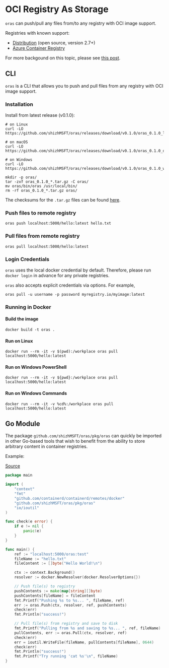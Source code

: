 # OCI Registry As Storage
`oras` can push/pull any files from/to any registry with OCI image support.

Registries with known support:

- [Distribution](https://github.com/docker/distribution) (open source, version 2.7+)
- [Azure Container Registry](https://azure.microsoft.com/en-us/services/container-registry/)

For more backgound on this topic, please see
[this post](https://www.opencontainers.org/blog/2018/10/11/oci-image-support-comes-to-open-source-docker-registry).

## CLI

`oras` is a CLI that allows you to push and pull files from
any registry with OCI image support.

### Installation

Install from latest release (v0.1.0):

```
# on Linux
curl -LO https://github.com/shizhMSFT/oras/releases/download/v0.1.0/oras_0.1.0_linux_amd64.tar.gz

# on macOS
curl -LO https://github.com/shizhMSFT/oras/releases/download/v0.1.0/oras_0.1.0_darwin_amd64.tar.gz

# on Windows
curl -LO https://github.com/shizhMSFT/oras/releases/download/v0.1.0/oras_0.1.0_windows_amd64.tar.gz

mkdir -p oras/
tar -zxf oras_0.1.0_*.tar.gz -C oras/
mv oras/bin/oras /usr/local/bin/
rm -rf oras_0.1.0_*.tar.gz oras/
```

The checksums for the `.tar.gz` files can be found [here](https://github.com/shizhMSFT/oras/releases/tag/v0.1.0).

### Push files to remote registry
```
oras push localhost:5000/hello:latest hello.txt
```

### Pull files from remote registry
```
oras pull localhost:5000/hello:latest
```

### Login Credentials
`oras` uses the local docker credential by default. Therefore, please run `docker login` in advance for any private registries.

`oras` also accepts explicit credentials via options. For example,
```
oras pull -u username -p password myregistry.io/myimage:latest
```

### Running in Docker
#### Build the image
```
docker build -t oras .
```

#### Run on Linux
```
docker run --rm -it -v $(pwd):/workplace oras pull localhost:5000/hello:latest
```

#### Run on Windows PowerShell
```
docker run --rm -it -v ${pwd}:/workplace oras pull localhost:5000/hello:latest
```

#### Run on Windows Commands
```
docker run --rm -it -v %cd%:/workplace oras pull localhost:5000/hello:latest
```

## Go Module

The package `github.com/shizhMSFT/oras/pkg/oras` can quickly be imported in other Go-based tools that
wish to benefit from the ability to store arbitrary content in container registries.

Example:

[Source](examples/simple_push_pull.go)

```go
package main

import (
	"context"
	"fmt"
	"github.com/containerd/containerd/remotes/docker"
	"github.com/shizhMSFT/oras/pkg/oras"
	"io/ioutil"
)

func check(e error) {
	if e != nil {
		panic(e)
	}
}

func main() {
	ref := "localhost:5000/oras:test"
	fileName := "hello.txt"
	fileContent := []byte("Hello World!\n")

	ctx := context.Background()
	resolver := docker.NewResolver(docker.ResolverOptions{})

	// Push file(s) to registry
	pushContents := make(map[string][]byte)
	pushContents[fileName] = fileContent
	fmt.Printf("Pushing %s to %s... ", fileName, ref)
	err := oras.Push(ctx, resolver, ref, pushContents)
	check(err)
	fmt.Println("success!")

	// Pull file(s) from registry and save to disk
	fmt.Printf("Pulling from %s and saving to %s... ", ref, fileName)
	pullContents, err := oras.Pull(ctx, resolver, ref)
	check(err)
	err = ioutil.WriteFile(fileName, pullContents[fileName], 0644)
	check(err)
	fmt.Println("success!")
	fmt.Printf("Try running 'cat %s'\n", fileName)
}
```
